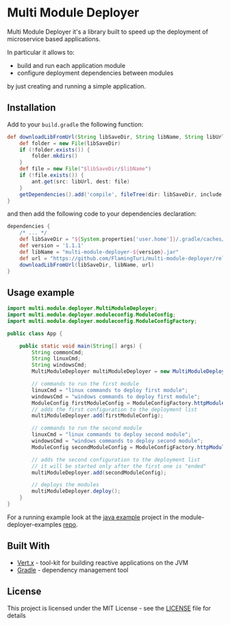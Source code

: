 # Multi Module Deployer

Multi Module Deployer it's a library built to speed up the deployment of microservice based applications.

In particular it allows to:
- build and run each application module
- configure deployment dependencies between modules

by just creating and running a simple application.

## Installation

Add to your `build.gradle` the following function:

```gradle
def downloadLibFromUrl(String libSaveDir, String libName, String libUrl) {
    def folder = new File(libSaveDir)
    if (!folder.exists()) {
        folder.mkdirs()
    }
    def file = new File("$libSaveDir/$libName")
    if (!file.exists()) {
        ant.get(src: libUrl, dest: file)
    }
    getDependencies().add('compile', fileTree(dir: libSaveDir, include: libName))
}
```

and then add the following code to your dependencies declaration:

```gradle
dependencies {
    /* ... */
    def libSaveDir = "${System.properties['user.home']}/.gradle/caches/modules-2/files-2.1"
    def version = '1.1.1'
    def libName = "multi-module-deployer-${version}.jar"
    def url = "https://github.com/FlamingTuri/multi-module-deployer/releases/download/v$version/$libName"
    downloadLibFromUrl(libSaveDir, libName, url)
}
```

## Usage example

```java
import multi.module.deployer.MultiModuleDeployer;
import multi.module.deployer.moduleconfig.ModuleConfig;
import multi.module.deployer.moduleconfig.ModuleConfigFactory;

public class App {

    public static void main(String[] args) {
        String commonCmd;
        String linuxCmd;
        String windowsCmd;
        MultiModuleDeployer multiModuleDeployer = new MultiModuleDeployer();

        // commands to run the first module
        linuxCmd = "linux commands to deploy first module";
        windowsCmd = "windows commands to deploy first module";
        ModuleConfig firstModuleConfig = ModuleConfigFactory.httpModuleConfig(linuxCmd, windowsCmd, 8080, "localhost", "/api/...");
        // adds the first configuration to the deployment list
        multiModuleDeployer.add(firstModuleConfig);

        // commands to run the second module
        linuxCmd = "linux commands to deploy second module";
        windowsCmd = "windows commands to deploy second module";
        ModuleConfig secondModuleConfig = ModuleConfigFactory.httpModuleConfig(linuxCmd, windowsCmd, 3000, "localhost", "/api/...");

        // adds the second configuration to the deployment list
        // it will be started only after the first one is "ended"
        multiModuleDeployer.add(secondModuleConfig);

        // deploys the modules
        multiModuleDeployer.deploy();
    }
}
```

For a running example look at the [java example](https://github.com/FlamingTuri/module-deployer-examples/tree/master/module-deployer-java-example) project
 in the module-deployer-examples [repo](https://github.com/FlamingTuri/module-deployer-examples).

## Built With

* [Vert.x](https://vertx.io/) - tool-kit for building reactive applications on the JVM
* [Gradle](https://gradle.org/) - dependency management tool

## License

This project is licensed under the MIT License - see the [LICENSE](LICENSE) file for details

